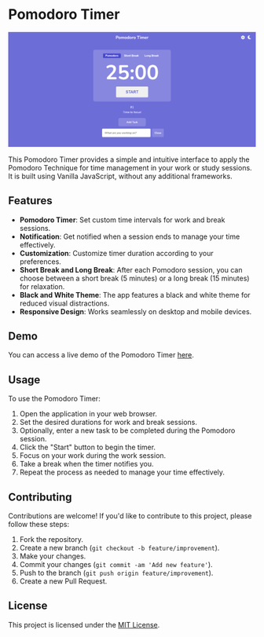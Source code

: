# Pomodoro Timer

![Pomodoro Print](pomodoro%20print.PNG)

This Pomodoro Timer provides a simple and intuitive interface to apply the Pomodoro Technique for time management in your work or study sessions. It is built using Vanilla JavaScript, without any additional frameworks.

## Features

- **Pomodoro Timer**: Set custom time intervals for work and break sessions.
- **Notification**: Get notified when a session ends to manage your time effectively.
- **Customization**: Customize timer duration according to your preferences.
- **Short Break and Long Break**: After each Pomodoro session, you can choose between a short break (5 minutes) or a long break (15 minutes) for relaxation.
- **Black and White Theme**: The app features a black and white theme for reduced visual distractions.
- **Responsive Design**: Works seamlessly on desktop and mobile devices.

## Demo

You can access a live demo of the Pomodoro Timer [here](https://lucasshira.github.io/pomodoro-timer/).

## Usage

To use the Pomodoro Timer:

1. Open the application in your web browser.
2. Set the desired durations for work and break sessions.
3. Optionally, enter a new task to be completed during the Pomodoro session.
4. Click the "Start" button to begin the timer.
5. Focus on your work during the work session.
6. Take a break when the timer notifies you.
7. Repeat the process as needed to manage your time effectively.

## Contributing

Contributions are welcome! If you'd like to contribute to this project, please follow these steps:

1. Fork the repository.
2. Create a new branch (`git checkout -b feature/improvement`).
3. Make your changes.
4. Commit your changes (`git commit -am 'Add new feature'`).
5. Push to the branch (`git push origin feature/improvement`).
6. Create a new Pull Request.

## License

This project is licensed under the [MIT License](LICENSE).
